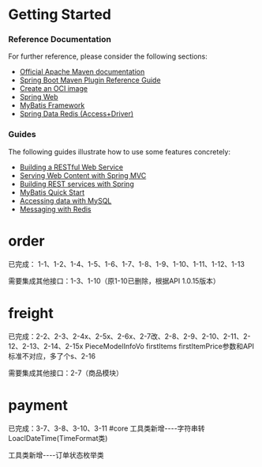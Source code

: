# Getting Started

### Reference Documentation
For further reference, please consider the following sections:

* [Official Apache Maven documentation](https://maven.apache.org/guides/index.html)
* [Spring Boot Maven Plugin Reference Guide](https://docs.spring.io/spring-boot/docs/2.4.0/maven-plugin/reference/html/)
* [Create an OCI image](https://docs.spring.io/spring-boot/docs/2.4.0/maven-plugin/reference/html/#build-image)
* [Spring Web](https://docs.spring.io/spring-boot/docs/2.4.0/reference/htmlsingle/#boot-features-developing-web-applications)
* [MyBatis Framework](https://mybatis.org/spring-boot-starter/mybatis-spring-boot-autoconfigure/)
* [Spring Data Redis (Access+Driver)](https://docs.spring.io/spring-boot/docs/2.4.0/reference/htmlsingle/#boot-features-redis)

### Guides
The following guides illustrate how to use some features concretely:

* [Building a RESTful Web Service](https://spring.io/guides/gs/rest-service/)
* [Serving Web Content with Spring MVC](https://spring.io/guides/gs/serving-web-content/)
* [Building REST services with Spring](https://spring.io/guides/tutorials/bookmarks/)
* [MyBatis Quick Start](https://github.com/mybatis/spring-boot-starter/wiki/Quick-Start)
* [Accessing data with MySQL](https://spring.io/guides/gs/accessing-data-mysql/)
* [Messaging with Redis](https://spring.io/guides/gs/messaging-redis/)

# order
已完成： 1-1、1-2、1-4、1-5、1-6、1-7、1-8、1-9、1-10、1-11、1-12、1-13

需要集成其他接口：1-3、1-10（原1-10已删除，根据API 1.0.15版本）
# freight
已完成：2-2、2-3、2-4x、2-5x、2-6x、2-7改、2-8、2-9、2-10、2-11、2-12、2-13、2-14、2-15x PieceModelInfoVo firstItems firstItemPrice参数和API标准不对应，多了个s、2-16

需要集成其他接口：2-7（商品模块）
# payment
已完成：3-7、3-8、3-10、3-11
#core
工具类新增----字符串转LoaclDateTime(TimeFormat类)

工具类新增----订单状态枚举类

